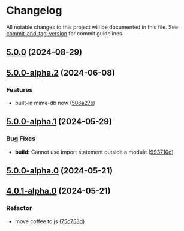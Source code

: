 # Changelog

All notable changes to this project will be documented in this file. See [commit-and-tag-version](https://github.com/absolute-version/commit-and-tag-version) for commit guidelines.

## [5.0.0](https://github.com/snowyu/mime-type.js/compare/v5.0.0-alpha.2...v5.0.0) (2024-08-29)

## [5.0.0-alpha.2](https://github.com/snowyu/mime-type.js/compare/v5.0.0-alpha.1...v5.0.0-alpha.2) (2024-06-08)


### Features

* built-in mime-db now ([506a27e](https://github.com/snowyu/mime-type.js/commit/506a27e6fa8f524713529ccf752c8cd017a98081))

## [5.0.0-alpha.1](https://github.com/snowyu/mime-type.js/compare/v5.0.0-alpha.0...v5.0.0-alpha.1) (2024-05-29)


### Bug Fixes

* **build:** Cannot use import statement outside a module ([993710d](https://github.com/snowyu/mime-type.js/commit/993710d692f105a532366fda656e1c006bb9b805))

## [5.0.0-alpha.0](https://github.com/snowyu/mime-type.js/compare/v4.0.1-alpha.0...v5.0.0-alpha.0) (2024-05-21)

## [4.0.1-alpha.0](https://github.com/snowyu/mime-type.js/compare/v4.0.0...v4.0.1-alpha.0) (2024-05-21)


### Refactor

* move coffee to js ([75c753d](https://github.com/snowyu/mime-type.js/commit/75c753dfdd52b5bb9cb109d21141a300828a17c8))
